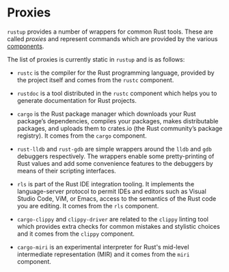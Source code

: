 # Proxies

`rustup` provides a number of wrappers for common Rust tools.
These are called _proxies_ and represent commands which are
provided by the various [components][].

The list of proxies is currently static in `rustup` and is as follows:

[components]: concepts/components.html

- `rustc` is the compiler for the Rust programming language, provided by the project itself and comes from the `rustc` component.

- `rustdoc` is a tool distributed in the `rustc` component which helps you to generate documentation for Rust projects.

- `cargo` is the Rust package manager which downloads your Rust package’s dependencies, compiles your packages, makes distributable packages, and uploads them to crates.io (the Rust community’s package registry). It comes from the `cargo` component.

- `rust-lldb` and `rust-gdb` are simple wrappers around the `lldb` and `gdb` debuggers respectively. The wrappers enable some pretty-printing of Rust values and add some convenience features to the debuggers by means of their scripting interfaces.

- `rls` is part of the Rust IDE integration tooling. It implements the language-server protocol to permit IDEs and editors such as Visual Studio Code, ViM, or Emacs, access to the semantics of the Rust code you are editing. It comes from the `rls` component.

- `cargo-clippy` and `clippy-driver` are related to the `clippy` linting tool which provides extra checks for common mistakes and stylistic choices and it comes from the `clippy` component.

- `cargo-miri` is an experimental interpreter for Rust's mid-level intermediate representation (MIR) and it comes from the `miri` component.
